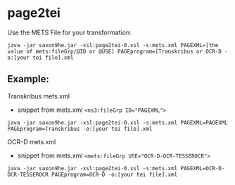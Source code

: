 # page2tei

Use the METS File for your transformation:

```
java -jar saxon9he.jar -xsl:page2tei-0.xsl -s:mets.xml PAGEXML=[the value of mets:fileGrp/@ID or @USE] PAGEprogram=[Transkribus or OCR-D -o:[your tei file].xml
```
## Example:

Transkribus mets.xml
* snippet from mets.xml
``<ns3:fileGrp ID="PAGEXML">``
```
java -jar saxon9he.jar -xsl:page2tei-0.xsl -s:mets.xml PAGEXML=PAGEXML PAGEprogram=Transkribus -o:[your tei file].xml
```
OCR-D mets.xml
* snippet from mets.xml
``<mets:fileGrp USE="OCR-D-OCR-TESSEROCR">``

```
java -jar saxon9he.jar -xsl:page2tei-0.xsl -s:mets.xml PAGEXML=OCR-D-OCR-TESSEROCR PAGEprogram=OCR-D -o:[your tei file].xml
```

